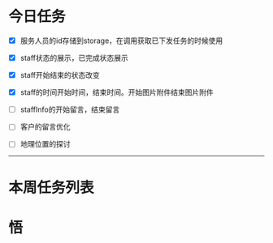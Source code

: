 # 今日任务
- [x] 服务人员的id存储到storage，在调用获取已下发任务的时候使用
- [x] staff状态的展示，已完成状态展示
- [x] staff开始结束的状态改变
- [x] staff的时间开始时间，结束时间。开始图片附件结束图片附件
- [ ] staffInfo的开始留言，结束留言
- [ ] 客户的留言优化
- [ ] 地理位置的探讨



------
# 本周任务列表



# 悟